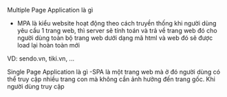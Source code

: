 Multiple Page Application là gì
- MPA là kiểu website hoạt động theo cách truyền thống khi người dùng yêu cầu 1 trang web, thì server sẽ tính toán và trả về trang web đó cho người dùng toàn bộ trang web dưới dạng mã html và web đó sẽ được load lại hoàn toàn mới

VD: sendo.vn, tiki.vn, ...

Single Page Application là gì
-SPA là một trang web mà ở đó người dùng có thể truy cập nhiều trang con mà không cần ảnh hưởng đến trang gốc. Khi người dùng truy cập 